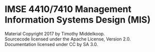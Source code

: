 # IMSE 4410/7410 Management Information Systems Design (MIS)

Material Copyright 2017 by Timothy Middelkoop.  
Sourcecode licensed under the Apache License, Version 2.0. 
Documentation licensed under CC by SA 3.0.


